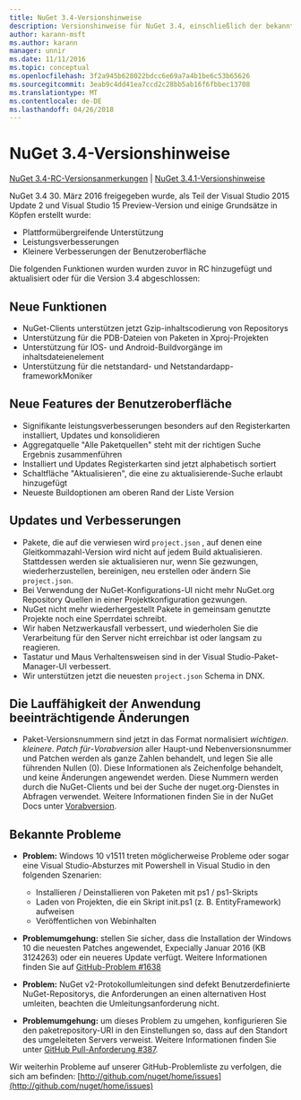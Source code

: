 ```yaml
---
title: NuGet 3.4-Versionshinweise
description: Versionshinweise für NuGet 3.4, einschließlich der bekannten Probleme, Fehlerbehebungen, Funktionen und Archivierung von dcrs Design.
author: karann-msft
ms.author: karann
manager: unnir
ms.date: 11/11/2016
ms.topic: conceptual
ms.openlocfilehash: 3f2a945b628022bdcc6e69a7a4b1be6c53b65626
ms.sourcegitcommit: 3eab9c4dd41ea7ccd2c28bb5ab16f6fbbec13708
ms.translationtype: MT
ms.contentlocale: de-DE
ms.lasthandoff: 04/26/2018
---
```

# <a name="nuget-34-release-notes"></a>NuGet 3.4-Versionshinweise

[NuGet 3.4-RC-Versionsanmerkungen](../release-notes/nuget-3.4-RC.md) | [NuGet 3.4.1-Versionshinweise](../release-notes/nuget-3.4.1.md)

NuGet 3.4 30. März 2016 freigegeben wurde, als Teil der Visual Studio 2015 Update 2 und Visual Studio 15 Preview-Version und einige Grundsätze in Köpfen erstellt wurde:

* Plattformübergreifende Unterstützung
* Leistungsverbesserungen
* Kleinere Verbesserungen der Benutzeroberfläche

Die folgenden Funktionen wurden wurden zuvor in RC hinzugefügt und aktualisiert oder für die Version 3.4 abgeschlossen:

## <a name="new-features"></a>Neue Funktionen

* NuGet-Clients unterstützen jetzt Gzip-inhaltscodierung von Repositorys
* Unterstützung für die PDB-Dateien von Paketen in Xproj-Projekten
* Unterstützung für IOS- und Android-Buildvorgänge im inhaltsdateienelement
* Unterstützung für die netstandard- und Netstandardapp-frameworkMoniker

## <a name="new-user-interface-features"></a>Neue Features der Benutzeroberfläche

* Signifikante leistungsverbesserungen besonders auf den Registerkarten installiert, Updates und konsolidieren
* Aggregatquelle "Alle Paketquellen" steht mit der richtigen Suche Ergebnis zusammenführen
* Installiert und Updates Registerkarten sind jetzt alphabetisch sortiert
* Schaltfläche "Aktualisieren", die eine zu aktualisierende-Suche erlaubt hinzugefügt
* Neueste Buildoptionen am oberen Rand der Liste Version

## <a name="updates-and-improvements"></a>Updates und Verbesserungen

* Pakete, die auf die verwiesen wird `project.json` , auf denen eine Gleitkommazahl-Version wird nicht auf jedem Build aktualisieren. Stattdessen werden sie aktualisieren nur, wenn Sie gezwungen, wiederherzustellen, bereinigen, neu erstellen oder ändern Sie `project.json`.
* Bei Verwendung der NuGet-Konfigurations-UI nicht mehr NuGet.org Repository Quellen in einer Projektkonfiguration gezwungen.
* NuGet nicht mehr wiederhergestellt Pakete in gemeinsam genutzte Projekte noch eine Sperrdatei schreibt.
* Wir haben Netzwerkausfall verbessert, und wiederholen Sie die Verarbeitung für den Server nicht erreichbar ist oder langsam zu reagieren.
* Tastatur und Maus Verhaltensweisen sind in der Visual Studio-Paket-Manager-UI verbessert.
* Wir unterstützen jetzt die neuesten `project.json` Schema in DNX.

## <a name="breaking-changes"></a>Die Lauffähigkeit der Anwendung beeinträchtigende Änderungen

* Paket-Versionsnummern sind jetzt in das Format normalisiert *wichtigen*. *kleinere*. *Patch für*-*Vorabversion* aller Haupt-und Nebenversionsnummer und Patchen werden als ganze Zahlen behandelt, und legen Sie alle führenden Nullen (0).  Diese Informationen als Zeichenfolge behandelt, und keine Änderungen angewendet werden. Diese Nummern werden durch die NuGet-Clients und bei der Suche der nuget.org-Dienstes in Abfragen verwendet.  Weitere Informationen finden Sie in der NuGet Docs unter [Vorabversion](../create-packages/prerelease-packages.md).

## <a name="known-issues"></a>Bekannte Probleme

* **Problem:** Windows 10 v1511 treten möglicherweise Probleme oder sogar eine Visual Studio-Absturzes mit Powershell in Visual Studio in den folgenden Szenarien:
    * Installieren / Deinstallieren von Paketen mit ps1 / ps1-Skripts
    * Laden von Projekten, die ein Skript init.ps1 (z. B. EntityFramework) aufweisen
    * Veröffentlichen von Webinhalten

* **Problemumgehung:** stellen Sie sicher, dass die Installation der Windows 10 die neuesten Patches angewendet, Expecially Januar 2016 (KB 3124263) oder ein neueres Update verfügt.  Weitere Informationen finden Sie auf [GitHub-Problem #1638](http://github.com/nuget/home/issues/1638)

* **Problem:** NuGet v2-Protokollumleitungen sind defekt
Benutzerdefinierte NuGet-Repositorys, die Anforderungen an einen alternativen Host umleiten, beachten die Umleitungsanforderung nicht.
* **Problemumgehung:** um dieses Problem zu umgehen, konfigurieren Sie den paketrepository-URI in den Einstellungen so, dass auf den Standort des umgeleiteten Servers verweist.
Weitere Informationen finden Sie unter [GitHub Pull-Anforderung #387](https://github.com/NuGet/NuGet.Client/pull/387).

Wir weiterhin Probleme auf unserer GitHub-Problemliste zu verfolgen, die sich am befinden: [http://github.com/nuget/home/issues](http://github.com/nuget/home/issues)